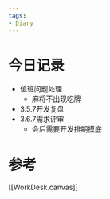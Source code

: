 ```yaml
---
tags:
- Diary
---
```

# 今日记录
- 值班问题处理
	- 麻将不出现吃牌
- 3.5.7开发复盘
- 3.6.7需求评审
	- 会后需要开发排期摸底

# 参考
[[WorkDesk.canvas]]

